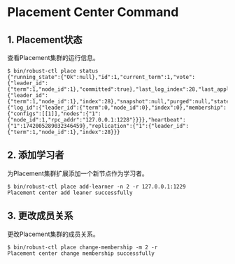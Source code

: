 # Placement Center Command

## 1. Placement状态

查看Placement集群的运行信息。

```
$ bin/robust-ctl place status
{"running_state":{"Ok":null},"id":1,"current_term":1,"vote":{"leader_id":{"term":1,"node_id":1},"committed":true},"last_log_index":28,"last_applied":{"leader_id":{"term":1,"node_id":1},"index":28},"snapshot":null,"purged":null,"state":"Leader","current_leader":1,"millis_since_quorum_ack":0,"last_quorum_acked":1742005289409447084,"membership_config":{"log_id":{"leader_id":{"term":0,"node_id":0},"index":0},"membership":{"configs":[[1]],"nodes":{"1":{"node_id":1,"rpc_addr":"127.0.0.1:1228"}}}},"heartbeat":{"1":1742005289032346459},"replication":{"1":{"leader_id":{"term":1,"node_id":1},"index":28}}}
```

## 2. 添加学习者

为Placement集群扩展添加一个新节点作为学习者。

```
$ bin/robust-ctl place add-learner -n 2 -r 127.0.0.1:1229
Placement center add leaner successfully
```

## 3. 更改成员关系

更改Placement集群的成员关系。

```
$ bin/robust-ctl place change-membership -m 2 -r
Placement center change membership successfully
```
